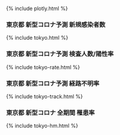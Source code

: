 {% include plotly.html %}

### 東京都 新型コロナ予測 新規感染者数

{% include tokyo.html %}

### 東京都 新型コロナ予測 検査人数/陽性率

{% include tokyo-rate.html %}

### 東京都 新型コロナ予測 経路不明率

{% include tokyo-track.html %}

### 東京都 新型コロナ 全期間 罹患率 

{% include tokyo-hm.html %}
